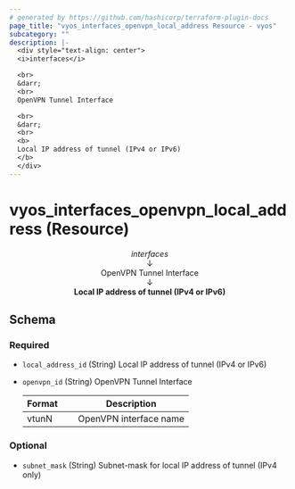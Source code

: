 ```yaml
---
# generated by https://github.com/hashicorp/terraform-plugin-docs
page_title: "vyos_interfaces_openvpn_local_address Resource - vyos"
subcategory: ""
description: |-
  <div style="text-align: center">
  <i>interfaces</i>

  <br>
  &darr;
  <br>
  OpenVPN Tunnel Interface

  <br>
  &darr;
  <br>
  <b>
  Local IP address of tunnel (IPv4 or IPv6)
  </b>
  </div>
---
```


# vyos_interfaces_openvpn_local_address (Resource)

<div style="text-align: center">
<i>interfaces</i>

<br>
&darr;
<br>
OpenVPN Tunnel Interface

<br>
&darr;
<br>
<b>
Local IP address of tunnel (IPv4 or IPv6)
</b>
</div>



<!-- schema generated by tfplugindocs -->
## Schema

### Required

- `local_address_id` (String) Local IP address of tunnel (IPv4 or IPv6)
- `openvpn_id` (String) OpenVPN Tunnel Interface

    |  Format &emsp; | Description  |
    |----------|---------------|
    |  vtunN  &emsp; |  OpenVPN interface name  |

### Optional

- `subnet_mask` (String) Subnet-mask for local IP address of tunnel (IPv4 only)
